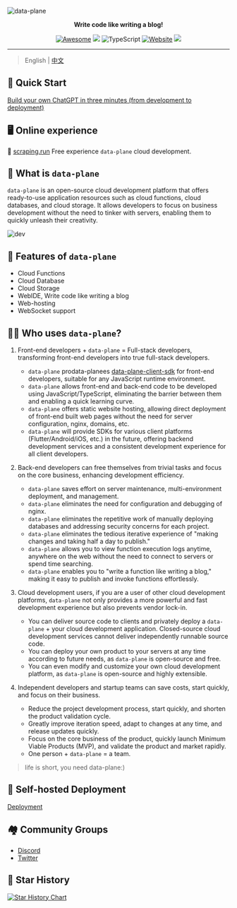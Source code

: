 ![data-plane](https://socialify.git.ci/ldata-planeing/data-plane/image?description=1&descriptionEditable=Write%20code%20like%20writing%20a%20blog!&font=Inter&forks=1&language=1&name=1&owner=1&pattern=Circuit%20Board&stargazers=1&theme=Dark)

<div align="center">
  <p>
    <b>Write code like writing a blog!</b>
  </p>

  <p>
  
  [![Awesome](https://cdn.rawgit.com/sindresorhus/awesome/d7305f38d29fed78fa85652e3a63e154dd8e8829/media/badge.svg)](https://github.com/scraping-run/data-plane)
  [![](https://img.shields.io/docker/pulls/junsik/system-server)](https://hub.docker.com/r/junsik/system-server)
  ![TypeScript](https://img.shields.io/badge/typescript-%23007ACC.svg?logo=typescript&logoColor=white)
  [![Website](https://img.shields.io/website?url=https%3A%2F%2Fscraping.run&logo=Postwoman)](https://scraping.run/)
  <img src="https://img.shields.io/badge/%E5%BE%AE%E4%BF%A1%E7%BE%A4-2000%2B-brightgreen"></a>

  </p>
</div>

---

> English | [中文](README.md)

## 🚀 Quick Start

[Build your own ChatGPT in three minutes (from development to deployment)](https://icloudnative.io/posts/build-chatgpt-web-using-data-plane/)  

## 🖥 Online experience

🎉 [scraping.run](https://scraping.run) Free experience ` data-plane ` cloud development.

## 👀 What is `data-plane`

`data-plane` is an open-source cloud development platform that offers ready-to-use application resources such as cloud functions, cloud databases, and cloud storage. It allows developers to focus on business development without the need to tinker with servers, enabling them to quickly unleash their creativity.

![dev](https://sif268-data-plane-image.oss.scraping.run/dev.png)


## 🎉 Features of `data-plane`

- Cloud Functions
- Cloud Database
- Cloud Storage
- WebIDE, Write code like writing a blog
- Web-hosting
- WebSocket support


## 👨‍💻 Who uses `data-plane`?

1. Front-end developers + `data-plane` = Full-stack developers, transforming front-end developers into true full-stack developers.

   - `data-plane` prodata-planees [data-plane-client-sdk](https://githudata-planeom/scraping-run/data-plane/tree/main/packages/client-sdk) for front-end developers, suitable for any JavaScript runtime environment.
   - `data-plane` allows front-end and back-end code to be developed using JavaScript/TypeScript, eliminating the barrier between them and enabling a quick learning curve.
   - `data-plane` offers static website hosting, allowing direct deployment of front-end built web pages without the need for server configuration, nginx, domains, etc.
   - `data-plane` will provide SDKs for various client platforms (Flutter/Android/iOS, etc.) in the future, offering backend development services and a consistent development experience for all client developers.

2. Back-end developers can free themselves from trivial tasks and focus on the core business, enhancing development efficiency.

   - `data-plane` saves effort on server maintenance, multi-environment deployment, and management.
   - `data-plane` eliminates the need for configuration and debugging of nginx.
   - `data-plane` eliminates the repetitive work of manually deploying databases and addressing security concerns for each project.
   - `data-plane` eliminates the tedious iterative experience of "making changes and taking half a day to publish."
   - `data-plane` allows you to view function execution logs anytime, anywhere on the web without the need to connect to servers or spend time searching.
   - `data-plane` enables you to "write a function like writing a blog," making it easy to publish and invoke functions effortlessly.

3. Cloud development users, if you are a user of other cloud development platforms, `data-plane` not only provides a more powerful and fast development experience but also prevents vendor lock-in.

   - You can deliver source code to clients and privately deploy a `data-plane` + your cloud development application. Closed-source cloud development services cannot deliver independently runnable source code.
   - You can deploy your own product to your servers at any time according to future needs, as `data-plane` is open-source and free.
   - You can even modify and customize your own cloud development platform, as `data-plane` is open-source and highly extensible.

4. Independent developers and startup teams can save costs, start quickly, and focus on their business.

   - Reduce the project development process, start quickly, and shorten the product validation cycle.
   - Greatly improve iteration speed, adapt to changes at any time, and release updates quickly.
   - Focus on the core business of the product, quickly launch Minimum Viable Products (MVP), and validate the product and market rapidly.
   - One person + `data-plane` = a team.

> life is short, you need data-plane:)

## 🎉 Self-hosted Deployment

[Deployment](./deploy/README.md)

## 🏘️ Community Groups

- [Discord](https://discord.gg/uWZqAwwdvy)
- [Twitter](https://twitter.com/data-planea-plane_dev)

## 🌟 Star History

[![Star History Chart](https://api.star-history.com/svg?repos=scraping-run/data-plane&type=Date)](https://star-history.com/#ldata-planeing/data-plane&Date)
